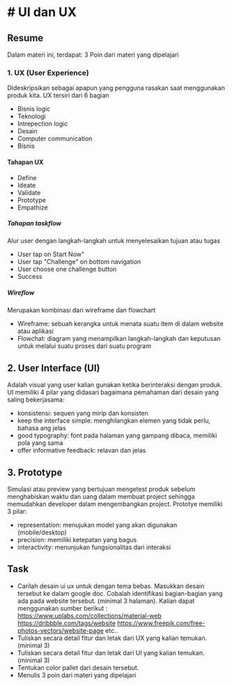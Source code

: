 # # UI dan UX

## Resume
Dalam materi ini, terdapat:
3 Poin dari materi yang dipelajari

### 1. UX (User Experience)
Dideskripsikan sebagai apapun yang pengguna rasakan saat menggunakan produk kita. UX tersiri dari 6 bagian
- Bisnis logic
- Teknologi
- Intrepection logic
- Desain
- Computer communication
- Bisnis

#### Tahapan UX
- Define 
- Ideate 
- Validate 
- Prototype 
- Empathize

##### Tahapan taskflow
Alur user dengan langkah-langkah untuk menyelesaikan tujuan atau tugas
- User tap on Start Now" 
- User tap "Challenge" on bottom navigation 
- User choose one challenge button 
- Success
##### Wireflow
Merupakan kombinasi dari wireframe dan flowchart
- Wireframe: sebuah kerangka untuk menata suatu item di dalam website atau aplikasi
- Flowchat: diagram yang menampilkan langkah-langkah dan keputusan untuk melalui suatu proses dari suatu program

## 2. User Interface (UI)
Adalah visual yang user kalian gunakan ketika berinteraksi dengan produk. UI memiliki 4 pilar yang didasari bagaimana pemahaman dari desain yang saling bekerjasama:
- konsistensi: sequen yang mirip dan konsisten
- keep the interface simple: menghilangkan elemen yang tidak perlu, bahasa ang jelas
- good typography: font pada halaman yang gampang dibaca, memiliki pola yang sama
- offer informative feedback: relavan dan jelas

## 3. Prototype
Simulasi atau preview yang bertujuan mengetest produk sebelum menghabiskan waktu dan uang dalam membuat project sehingga memudahkan developer dalam mengembangkan project. Prototye memiliki 3 pilar:
- representation: menujukan model yang akan digunakan (mobile/desktop)
- precision: memiliki ketepatan yang bagus
- interactivity: menunjukan fungsionalitas dari interaksi

## Task
- Carilah desain ui ux untuk dengan tema bebas. Masukkan desain tersebut ke dalam google doc. Cobalah identifikasi bagian-bagian yang ada pada website tersebut. (minimal 3 halaman). Kalian dapat menggunakan sumber berikut :
https://www.uplabs.com/collections/material-web
https://dribbble.com/tags/website
https://www.freepik.com/free-photos-vectors/website-page
etc..
- Tuliskan secara detail fitur dan letak dari UX yang kalian temukan. (minimal 3)
- Tuliskan secara detail fitur dan letak dari UI yang kalian temukan. (minimal 3)
- Tentukan color pallet dari desain tersebut.
- Menulis 3 poin dari materi yang dipelajari
 

